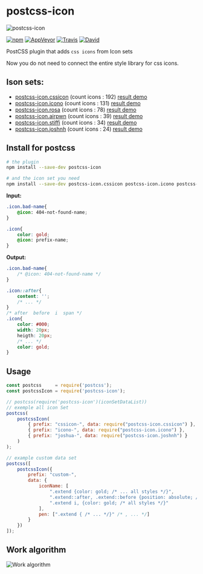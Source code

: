 # postcss-icon

![postcss-icon](https://raw.githubusercontent.com/retyui/postcss-icon/master/logo.png)

[![npm](https://img.shields.io/npm/v/postcss-icon.svg)](https://www.npmjs.com/package/postcss-icon)
[![AppVeyor](https://img.shields.io/appveyor/ci/retyui/postcss-icon.svg?label=win)](https://ci.appveyor.com/project/retyui/postcss-icon)
[![Travis](https://img.shields.io/travis/retyui/postcss-icon.svg?label=unix)](https://travis-ci.org/retyui/postcss-icon)
[![David](https://img.shields.io/david/retyui/postcss-icon.svg)](https://david-dm.org/retyui/postcss-icon)

PostCSS plugin that adds `css icons` from Icon sets

Now you do not need to connect the entire style library for css icons.

## Ison sets:
- [postcss-icon.cssicon](https://github.com/retyui/postcss-icon.cssicon) (count icons : 192) [result demo](https://retyui.github.io/postcss-icon/cssicon/)
- [postcss-icon.icono](https://github.com/retyui/postcss-icon.icono) (count icons : 131) [result demo](https://retyui.github.io/postcss-icon/icono/)
- [postcss-icon.rosa](https://github.com/retyui/postcss-icon.rosa) (count icons : 78) [result demo](https://retyui.github.io/postcss-icon/rosa/)
- [postcss-icon.airpwn](https://github.com/retyui/postcss-icon.airpwn) (count icons : 39) [result demo](https://retyui.github.io/postcss-icon/airpwn/)
- [postcss-icon.stiffi](https://github.com/retyui/postcss-icon.stiffi) (count icons : 34) [result demo](https://retyui.github.io/postcss-icon/stiffi/)
- [postcss-icon.joshnh](https://github.com/retyui/postcss-icon.joshnh) (count icons : 24) [result demo](https://retyui.github.io/postcss-icon/joshnh/)



## Install for postcss
```bash
# the plugin
npm install --save-dev postcss-icon

# and the icon set you need
npm install --save-dev postcss-icon.cssicon postcss-icon.icono postcss-icon.rosa postcss-icon.airpwn postcss-icon.stiffi postcss-icon.joshnh
```

**Input:**
```css
.icon.bad-name{
	@icon: 404-not-found-name;
}

.icon{
	color: gold;
	@icon: prefix-name;
}
```

**Output:**
```css
.icon.bad-name{
	/* @icon: 404-not-found-name */
}

.icon::after{
	content: '';
	/* ... */
}
/* after  before  i  span */
.icon{
	color: #000;
	width: 20px;
	heigth: 20px;
	/* ... */
	color: gold;
}
```

## Usage
```js
const postcss     = require('postcss');
const postcssIcon = require('postcss-icon');

// postcss(require('postcss-icon')(iconSetDataList))
// exemple all icon Set
postcss(
	postcssIcon(
		{ prefix: "cssicon-", data: require("postcss-icon.cssicon") },
		{ prefix: "icono-", data: require("postcss-icon.icono") },
		{ prefix: "joshua-", data: require("postcss-icon.joshnh") }
	)
);

// example custom data set
postcss([
	postcssIcon({
		prefix: "custom-",
		data: {
			iconName: [
				".extend {color: gold; /* ... all styles */}",
				".extend::after, .extend::before {position: absolute; /* ... all styles */}",
				".extend i, {color: gold; /* all styles */}"
			],
			pen: [".extend { /* ... */}" /* , ... */]
		}
	})
]);
```

## Work algorithm
![Work algorithm](https://raw.githubusercontent.com/retyui/postcss-icon/master/draw.png)
